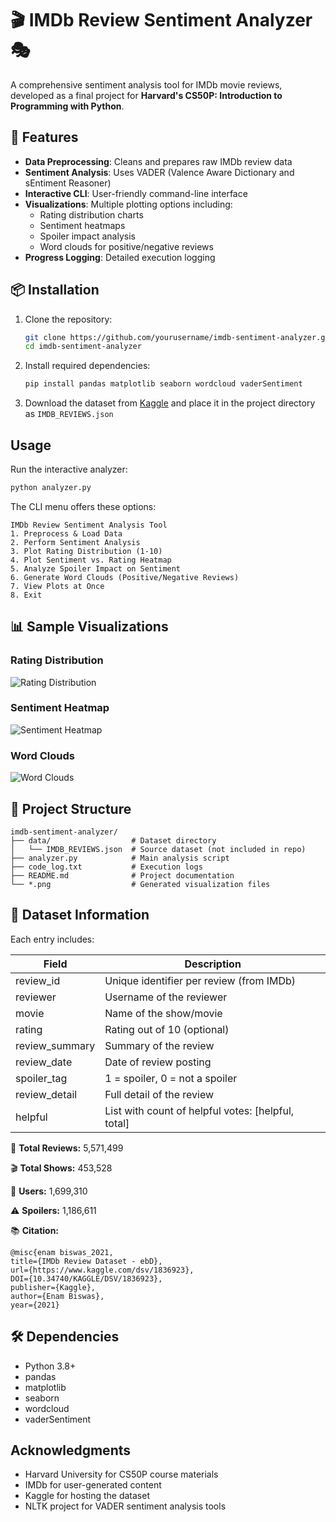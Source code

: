 # 🎬 IMDb Review Sentiment Analyzer 🎭

A comprehensive sentiment analysis tool for IMDb movie reviews, developed as a final project for **Harvard's CS50P: Introduction to Programming with Python**.

## 📌 Features

- **Data Preprocessing**: Cleans and prepares raw IMDb review data
- **Sentiment Analysis**: Uses VADER (Valence Aware Dictionary and sEntiment Reasoner)
- **Interactive CLI**: User-friendly command-line interface
- **Visualizations**: Multiple plotting options including:
  - Rating distribution charts
  - Sentiment heatmaps
  - Spoiler impact analysis
  - Word clouds for positive/negative reviews
- **Progress Logging**: Detailed execution logging

## 📦 Installation

1. Clone the repository:
   ```bash
   git clone https://github.com/yourusername/imdb-sentiment-analyzer.git
   cd imdb-sentiment-analyzer
   ```

2. Install required dependencies:
   ```bash
   pip install pandas matplotlib seaborn wordcloud vaderSentiment
   ```

3. Download the dataset from [Kaggle](https://www.kaggle.com/dsv/1836923) and place it in the project directory as `IMDB_REVIEWS.json`

## Usage

Run the interactive analyzer:
```bash
python analyzer.py
```

The CLI menu offers these options:
```
IMDb Review Sentiment Analysis Tool
1. Preprocess & Load Data
2. Perform Sentiment Analysis
3. Plot Rating Distribution (1-10)
4. Plot Sentiment vs. Rating Heatmap
5. Analyze Spoiler Impact on Sentiment
6. Generate Word Clouds (Positive/Negative Reviews)
7. View Plots at Once
8. Exit
```

## 📊 Sample Visualizations

### Rating Distribution
![Rating Distribution](reviews_per_rating.png)

### Sentiment Heatmap
![Sentiment Heatmap](Sentiment_vs_rating.png)

### Word Clouds
![Word Clouds](word_cloud.png)

## 📂 Project Structure
```
imdb-sentiment-analyzer/
├── data/                  # Dataset directory
│   └── IMDB_REVIEWS.json  # Source dataset (not included in repo)
├── analyzer.py            # Main analysis script
├── code_log.txt           # Execution logs
├── README.md              # Project documentation
└── *.png                  # Generated visualization files
```

## 📝 Dataset Information
Each entry includes:

| Field           | Description                                         |
| --------------- | --------------------------------------------------- |
| review\_id      | Unique identifier per review (from IMDb)            |
| reviewer        | Username of the reviewer                            |
| movie           | Name of the show/movie                              |
| rating          | Rating out of 10 (optional)                         |
| review\_summary | Summary of the review                               |
| review\_date    | Date of review posting                              |
| spoiler\_tag    | 1 = spoiler, 0 = not a spoiler                      |
| review\_detail  | Full detail of the review                           |
| helpful         | List with count of helpful votes: \[helpful, total] |

📌 **Total Reviews:** 5,571,499

🎬 **Total Shows:** 453,528

👥 **Users:** 1,699,310

⚠️ **Spoilers:** 1,186,611

📚 **Citation:**

```
@misc{enam biswas_2021, 
title={IMDb Review Dataset - ebD}, 
url={https://www.kaggle.com/dsv/1836923}, 
DOI={10.34740/KAGGLE/DSV/1836923}, 
publisher={Kaggle}, 
author={Enam Biswas}, 
year={2021}
```


## 🛠 Dependencies

- Python 3.8+
- pandas
- matplotlib
- seaborn
- wordcloud
- vaderSentiment

## Acknowledgments

- Harvard University for CS50P course materials
- IMDb for user-generated content
- Kaggle for hosting the dataset
- NLTK project for VADER sentiment analysis tools
